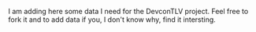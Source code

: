 I am adding here some data I need for the DevconTLV project. Feel free to fork it and to add data if you, I don't know why, find it intersting.
